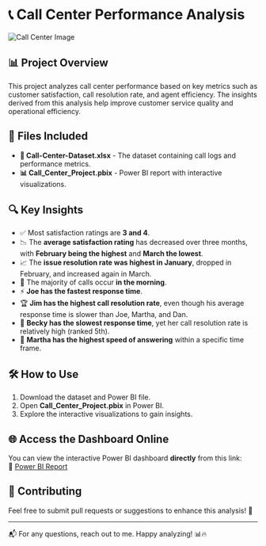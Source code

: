 # 📞 Call Center Performance Analysis

![Call Center Image](https://callcenterstudio.com/wp-content/uploads/2020/06/Basic-Contact-Center-Features-Every-Provider-Should-Have-1.jpg)

## 📊 Project Overview
This project analyzes call center performance based on key metrics such as customer satisfaction, call resolution rate, and agent efficiency. The insights derived from this analysis help improve customer service quality and operational efficiency.

## 📁 Files Included
- **📄 Call-Center-Dataset.xlsx** - The dataset containing call logs and performance metrics.
- **📊 Call_Center_Project.pbix** - Power BI report with interactive visualizations.

## 🔍 Key Insights
- ✅ Most satisfaction ratings are **3 and 4**.
- 📉 The **average satisfaction rating** has decreased over three months, with **February being the highest** and **March the lowest**.
- 📈 The **issue resolution rate was highest in January**, dropped in February, and increased again in March.
- 🌅 The majority of calls occur **in the morning**.
- ⚡ **Joe has the fastest response time**.
- 🏆 **Jim has the highest call resolution rate**, even though his average response time is slower than Joe, Martha, and Dan.
- 🐢 **Becky has the slowest response time**, yet her call resolution rate is relatively high (ranked 5th).
- 🚀 **Martha has the highest speed of answering** within a specific time frame.

## 🛠 How to Use
1. Download the dataset and Power BI file.
2. Open **Call_Center_Project.pbix** in Power BI.
3. Explore the interactive visualizations to gain insights.

## 🌐 Access the Dashboard Online
You can view the interactive Power BI dashboard **directly** from this link:  
🔗 [Power BI Report](https://app.powerbi.com/view?r=eyJrIjoiZjRkNDE0YTAtODgzNS00NDU4LThjNmEtODQ4ZWZkM2E2MTU3IiwidCI6ImRmODY3OWNkLWE4MGUtNDVkOC05OWFjLWM4M2VkN2ZmOTVhMCJ9)


## 📢 Contributing
Feel free to submit pull requests or suggestions to enhance this analysis! 🚀

---
📬 For any questions, reach out to me. Happy analyzing! 📊🔥

